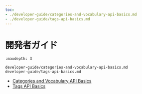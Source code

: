 ```yaml
---
toc:
- ./developer-guide/categories-and-vocabulary-api-basics.md
- ./developer-guide/tags-api-basics.md
---
```

# 開発者ガイド

```{toctree}
:maxdepth: 3

developer-guide/categories-and-vocabulary-api-basics.md
developer-guide/tags-api-basics.md
```

* [Categories and Vocabulary API Basics](./developer-guide/categories-and-vocabulary-api-basics.md)
* [Tags API Basics](./developer-guide/tags-api-basics.md)
